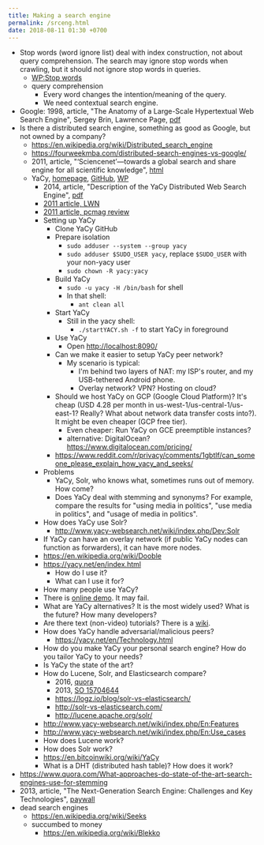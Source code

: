 ```yaml
---
title: Making a search engine
permalink: /srceng.html
date: 2018-08-11 01:30 +0700
---
```


- Stop words (word ignore list) deal with index construction, not about query comprehension.
The search may ignore stop words when crawling, but it should not ignore stop words in queries.
    - [WP:Stop words](https://en.wikipedia.org/wiki/Stop_words)
    - query comprehension
        - Every word changes the intention/meaning of the query.
        - We need contextual search engine.
- Google: 1998, article, "The Anatomy of a Large-Scale Hypertextual Web Search Engine", Sergey Brin, Lawrence Page, [pdf](http://ilpubs.stanford.edu:8090/361/1/1998-8.pdf)
- Is there a distributed search engine, something as good as Google, but not owned by a company?
    - https://en.wikipedia.org/wiki/Distributed_search_engine
    - https://fourweekmba.com/distributed-search-engines-vs-google/
    - 2011, article, "‘Sciencenet’—towards a global search and share engine for all scientific knowledge", [html](https://academic.oup.com/bioinformatics/article/27/12/1734/255451)
    - YaCy, [homepage](https://yacy.net/en/index.html), [GitHub](https://github.com/yacy/yacy_search_server), [WP](https://en.wikipedia.org/wiki/YaCy)
        - 2014, article, "Description of the YaCy Distributed Web Search Engine", [pdf](https://www.esat.kuleuven.be/cosic/publications/article-2459.pdf)
        - [2011 article, LWN](https://lwn.net/Articles/469972/)
        - [2011 article, pcmag review](https://www.pcmag.com/article2/0,2817,2397267,00.asp)
        - Setting up YaCy
            - Clone YaCy GitHub
            - Prepare isolation
                - `sudo adduser --system --group yacy`
                - `sudo adduser $SUDO_USER yacy`, replace `$SUDO_USER` with your non-yacy user
                - `sudo chown -R yacy:yacy`
            - Build YaCy
                - `sudo -u yacy -H /bin/bash` for shell
                - In that shell:
                    - `ant clean all`
            - Start YaCy
                - Still in the yacy shell:
                    - `./startYACY.sh -f` to start YaCy in foreground
            - Use YaCy
                - Open [http://localhost:8090/](http://localhost:8090/)
            - Can we make it easier to setup YaCy peer network?
                - My scenario is typical:
                    - I'm behind two layers of NAT: my ISP's router, and my USB-tethered Android phone.
                    - Overlay network? VPN? Hosting on cloud?
            - Should we host YaCy on GCP (Google Cloud Platform)?
            It's cheap (USD 4.28 per month in us-west-1/us-central-1/us-east-1? Really? What about network data transfer costs into?).
            It might be even cheaper (GCP free tier).
                - Even cheaper: Run YaCy on GCE preemptible instances?
                - alternative: DigitalOcean? https://www.digitalocean.com/pricing/
            - https://www.reddit.com/r/privacy/comments/1gbtlf/can_someone_please_explain_how_yacy_and_seeks/
        - Problems
            - YaCy, Solr, who knows what, sometimes runs out of memory.
            How come?
            - Does YaCy deal with stemming and synonyms?
            For example, compare the results for "using media in politics", "use media in politics", and "usage of media in politics".
        - How does YaCy use Solr?
            - http://www.yacy-websearch.net/wiki/index.php/Dev:Solr
        - If YaCy can have an overlay network (if public YaCy nodes can function as forwarders), it can have more nodes.
        - https://en.wikipedia.org/wiki/Dooble
        - https://yacy.net/en/index.html
            - How do I use it?
            - What can I use it for?
        - How many people use YaCy?
        - There is [online demo](https://yacy.net/en/Searchportal.html).
        It may fail.
        - What are YaCy alternatives?
        It is the most widely used?
        What is the future?
        How many developers?
        - Are there text (non-video) tutorials?
        There is a [wiki](http://www.yacy-websearch.net/wiki/index.php/En:Start).
        - How does YaCy handle adversarial/malicious peers?
            - https://yacy.net/en/Technology.html
        - How do you make YaCy your personal search engine?
        How do you tailor YaCy to your needs?
        - Is YaCy the state of the art?
        - How do Lucene, Solr, and Elasticsearch compare?
            - 2016, [quora](https://www.quora.com/How-do-Lucene-Elasticsearch-and-Solr-compare)
            - 2013, [SO 15704644](https://stackoverflow.com/questions/15704644/difference-between-solr-and-lucene)
            - https://logz.io/blog/solr-vs-elasticsearch/
            - http://solr-vs-elasticsearch.com/
            - http://lucene.apache.org/solr/
        - http://www.yacy-websearch.net/wiki/index.php/En:Features
        - http://www.yacy-websearch.net/wiki/index.php/En:Use_cases
        - How does Lucene work?
        - How does Solr work?
        - https://en.bitcoinwiki.org/wiki/YaCy
        - What is a DHT (distributed hash table)?
        How does it work?
- https://www.quora.com/What-approaches-do-state-of-the-art-search-engines-use-for-stemming
- 2013, article, "The Next-Generation Search Engine: Challenges and Key Technologies", [paywall](https://link.springer.com/chapter/10.1007/978-3-642-28807-4_34)
- dead search engines
    - https://en.wikipedia.org/wiki/Seeks
    - succumbed to money
        - https://en.wikipedia.org/wiki/Blekko
